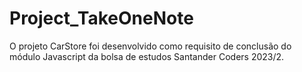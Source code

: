 # Project_TakeOneNote
O projeto CarStore foi desenvolvido como requisito de conclusão do módulo Javascript da bolsa de estudos Santander Coders 2023/2.
